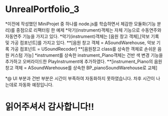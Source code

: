 # UnrealPortfolio_3
*이전에 작성했던 MiniProjet 중 하나를 node.js를 학습하면서 체감한 모듈화(기능 분리)를 중점으로 리팩터링 한 예제
*악기(instrument)객체는 자체 기능으로 수동연주와 자동연주 기능을 가지고 있다.
*악기(instrument)객체는 [음원 창고 객체],[악보 기록 및 가공 컴포넌트]를 가지고 있다.
**[음원 창고 객체 = ASoundWarehouse, 악보 기록 가공 컴포넌트 = USoundRecoder]
**[음원창고 class를 상속한 객체로 손쉬운 음원 커스텀 가능]
*instrument를 상속한 instrument_Piano객체는 건반 색 변경 기능을 추가하고 오버라이드한 PlayInstrument에 추가하였다.
**[instrument_Piano의 음원 창고 객체 = ASoundWarehouse를 상속한 BP_pianoSoundWarehouse로 교체]

*@ UI 부분과 건반 부분은 시간이 부족하여 자동화하지 못하였습니다. 차후 시간이 나는데로 자동화 예정입니다.

# 읽어주셔서 감사합니다!!
